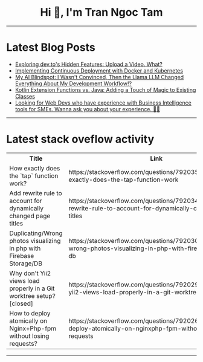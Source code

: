 <h1 align="center">Hi 👋, I'm Tran Ngoc Tam</h1>

---

# Latest Blog Posts 
<!-- BLOG-POST-LIST:START -->
- [Exploring dev.to&#39;s Hidden Features: Upload a Video. What?](https://dev.to/radchenko/exploring-devtos-hidden-features-upload-a-video-what-3hh2)
- [Implementing Continuous Deployment with Docker and Kubernetes](https://dev.to/therealmrmumba/implementing-continuous-deployment-with-docker-and-kubernetes-45mm)
- [My AI Blindspot: I Wasn&#39;t Convinced, Then the Llama LLM Changed Everything About My Development Workflow!?](https://dev.to/bradstondev/my-ai-blindspot-i-wasnt-convinced-then-the-llama-llm-changed-everything-about-my-development-4la2)
- [Kotlin Extension Functions vs. Java: Adding a Touch of Magic to Existing Classes](https://dev.to/hamada147/kotlin-extension-functions-vs-java-adding-a-touch-of-magic-to-existing-classes-4mcf)
- [Looking for Web Devs who have experience with Business Intelligence tools for SMEs. Wanna ask you about your experience. 🙏🏻](https://dev.to/timo_thee_b0ce0dae9b9e784/looking-for-web-devs-who-have-experience-with-business-intelligence-tools-for-smes-wanna-ask-you-3ihn)
<!-- BLOG-POST-LIST:END -->

---

# Latest stack oveflow activity
<table>
  <tr><th>Title</th><th>Link</th></tr>
  <!-- STACKOVERFLOW:START --><tr><td>How exactly does the `tap` function work?</td><td>https://stackoverflow.com/questions/79203586/how-exactly-does-the-tap-function-work</td></tr><tr><td>Add rewrite rule to account for dynamically changed page titles</td><td>https://stackoverflow.com/questions/79203487/add-rewrite-rule-to-account-for-dynamically-changed-page-titles</td></tr><tr><td>Duplicating/Wrong photos visualizing in php with Firebase Storage/DB</td><td>https://stackoverflow.com/questions/79203027/duplicating-wrong-photos-visualizing-in-php-with-firebase-storage-db</td></tr><tr><td>Why don&#39;t Yii2 views load properly in a Git worktree setup? [closed]</td><td>https://stackoverflow.com/questions/79202920/why-dont-yii2-views-load-properly-in-a-git-worktree-setup</td></tr><tr><td>How to deploy atomically on Nginx+Php-fpm without losing requests?</td><td>https://stackoverflow.com/questions/79202694/how-to-deploy-atomically-on-nginxphp-fpm-without-losing-requests</td></tr><!-- STACKOVERFLOW:END -->
</table>

---


